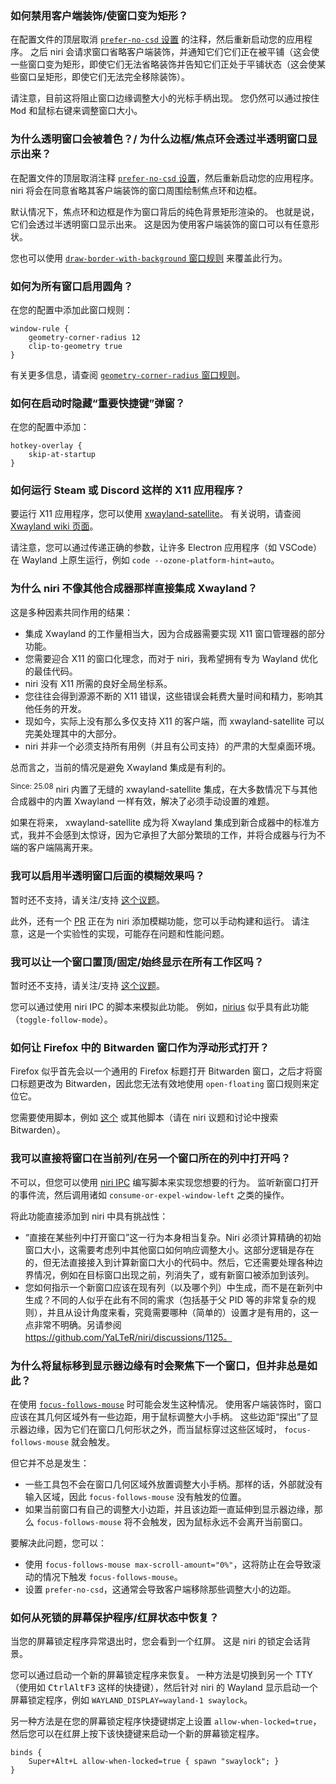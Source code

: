 ### 如何禁用客户端装饰/使窗口变为矩形？

在配置文件的顶层取消 [`prefer-no-csd` 设置](./Configuration:-Miscellaneous.md#prefer-no-csd) 的注释，然后重新启动您的应用程序。
之后 niri 会请求窗口省略客户端装饰，并通知它们它们正在被平铺（这会使一些窗口变为矩形，即使它们无法省略装饰并告知它们正处于平铺状态（这会使某些窗口呈矩形，即使它们无法完全移除装饰）。

请注意，目前这将阻止窗口边缘调整大小的光标手柄出现。
您仍然可以通过按住 <kbd>Mod</kbd> 和鼠标右键来调整窗口大小。

### 为什么透明窗口会被着色？/ 为什么边框/焦点环会透过半透明窗口显示出来？

在配置文件的顶层取消注释 [`prefer-no-csd` 设置](./Configuration:-Miscellaneous.md#prefer-no-csd)，然后重新启动您的应用程序。
niri 将会在同意省略其客户端装饰的窗口周围绘制焦点环和边框。

默认情况下，焦点环和边框是作为窗口背后的纯色背景矩形渲染的。
也就是说，它们会透过半透明窗口显示出来。
这是因为使用客户端装饰的窗口可以有任意形状。

您也可以使用 [`draw-border-with-background` 窗口规则](./Configuration:-Window-Rules.md#draw-border-with-background) 来覆盖此行为。

### 如何为所有窗口启用圆角？

在您的配置中添加此窗口规则：

```kdl
window-rule {
    geometry-corner-radius 12
    clip-to-geometry true
}
```

有关更多信息，请查阅 [`geometry-corner-radius` 窗口规则](./Configuration:-Window-Rules.md#geometry-corner-radius)。

### 如何在启动时隐藏“重要快捷键”弹窗？

在您的配置中添加：

```kdl
hotkey-overlay {
    skip-at-startup
}
```

### 如何运行 Steam 或 Discord 这样的 X11 应用程序？

要运行 X11 应用程序，您可以使用 [xwayland-satellite](https://github.com/Supreeeme/xwayland-satellite)。
有关说明，请查阅 [Xwayland wiki 页面](./Xwayland.md)。

请注意，您可以通过传递正确的参数，让许多 Electron 应用程序（如 VSCode）在 Wayland 上原生运行，例如 `code --ozone-platform-hint=auto`。

### 为什么 niri 不像其他合成器那样直接集成 Xwayland？

这是多种因素共同作用的结果：

- 集成 Xwayland 的工作量相当大，因为合成器需要实现 X11 窗口管理器的部分功能。
- 您需要迎合 X11 的窗口化理念，而对于 niri，我希望拥有专为 Wayland 优化的最佳代码。
- niri 没有 X11 所需的良好全局坐标系。
- 您往往会得到源源不断的 X11 错误，这些错误会耗费大量时间和精力，影响其他任务的开发。
- 现如今，实际上没有那么多仅支持 X11 的客户端，而 xwayland-satellite 可以完美处理其中的大部分。
- niri 并非一个必须支持所有用例（并且有公司支持）的严肃的大型桌面环境。

总而言之，当前的情况是避免 Xwayland 集成是有利的。

<sup>Since: 25.08</sup> niri 内置了无缝的 xwayland-satellite 集成，在大多数情况下与其他合成器中的内置 Xwayland 一样有效，解决了必须手动设置的难题。

如果在将来， xwayland-satellite 成为将 Xwayland 集成到新合成器中的标准方式，我并不会感到太惊讶，因为它承担了大部分繁琐的工作，并将合成器与行为不端的客户端隔离开来。

### 我可以启用半透明窗口后面的模糊效果吗？

暂时还不支持，请关注/支持 [这个议题](https://github.com/YaLTeR/niri/issues/54)。

此外，还有一个 [PR](https://github.com/YaLTeR/niri/pull/1634) 正在为 niri 添加模糊功能，您可以手动构建和运行。
请注意，这是一个实验性的实现，可能存在问题和性能问题。

### 我可以让一个窗口置顶/固定/始终显示在所有工作区吗？

暂时还不支持，请关注/支持 [这个议题](https://github.com/YaLTeR/niri/issues/932)。

您可以通过使用 niri IPC 的脚本来模拟此功能。
例如，[nirius](https://git.sr.ht/~tsdh/nirius) 似乎具有此功能（`toggle-follow-mode`）。

### 如何让 Firefox 中的 Bitwarden 窗口作为浮动形式打开？

Firefox 似乎首先会以一个通用的 Firefox 标题打开 Bitwarden 窗口，之后才将窗口标题更改为 Bitwarden，因此您无法有效地使用 `open-floating` 窗口规则来定位它。

您需要使用脚本，例如 [这个](https://github.com/YaLTeR/niri/discussions/1599) 或其他脚本（请在 niri 议题和讨论中搜索 Bitwarden）。

### 我可以直接将窗口在当前列/在另一个窗口所在的列中打开吗？

不可以，但您可以使用 [niri IPC](./IPC.md) 编写脚本来实现您想要的行为。
监听新窗口打开的事件流，然后调用诸如 `consume-or-expel-window-left` 之类的操作。

将此功能直接添加到 niri 中具有挑战性：

- “直接在某些列中打开窗口”这一行为本身相当复杂。Niri 必须计算精确的初始窗口大小，这需要考虑列中其他窗口如何响应调整大小。这部分逻辑是存在的，但无法直接接入到计算新窗口大小的代码中。然后，它还需要处理各种边界情况，例如在目标窗口出现之前，列消失了，或有新窗口被添加到该列。
- 您如何指示一个新窗口应该在现有列（以及哪个列）中生成，而不是在新列中生成？不同的人似乎在此有不同的需求（包括基于父 PID 等的非常复杂的规则），并且从设计角度来看，究竟需要哪种（简单的）设置才是有用的，这一点非常不明确。另请参阅 https://github.com/YaLTeR/niri/discussions/1125。

### 为什么将鼠标移到显示器边缘有时会聚焦下一个窗口，但并非总是如此？

在使用 [`focus-follows-mouse`](./Configuration:-Input.md#focus-follows-mouse) 时可能会发生这种情况。
使用客户端装饰时，窗口应该在其几何区域外有一些边距，用于鼠标调整大小手柄。
这些边距“探出”了显示器边缘，因为它们在窗口几何形状之外，而当鼠标穿过这些区域时， `focus-follows-mouse` 就会触发。

但它并不总是发生：

- 一些工具包不会在窗口几何区域外放置调整大小手柄。那样的话，外部就没有输入区域，因此 `focus-follows-mouse` 没有触发的位置。
- 如果当前窗口有自己的调整大小边距，并且该边距一直延伸到显示器边缘，那么 `focus-follows-mouse` 将不会触发，因为鼠标永远不会离开当前窗口。

要解决此问题，您可以：

- 使用 `focus-follows-mouse max-scroll-amount="0%"`，这将防止在会导致滚动的情况下触发 `focus-follows-mouse`。
- 设置 `prefer-no-csd`，这通常会导致客户端移除那些调整大小的边距。

### 如何从死锁的屏幕保护程序/红屏状态中恢复？

当您的屏幕锁定程序异常退出时，您会看到一个红屏。
这是 niri 的锁定会话背景。

您可以通过启动一个新的屏幕锁定程序来恢复。
一种方法是切换到另一个 TTY（使用如 <kbd>Ctrl</kbd><kbd>Alt</kbd><kbd>F3</kbd> 这样的快捷键），然后针对 niri 的 Wayland 显示启动一个屏幕锁定程序，例如 `WAYLAND_DISPLAY=wayland-1 swaylock`。

另一种方法是在您的屏幕锁定程序快捷键绑定上设置 `allow-when-locked=true`，然后您可以在红屏上按下该快捷键来启动一个新的屏幕锁定程序。
```kdl
binds {
    Super+Alt+L allow-when-locked=true { spawn "swaylock"; }
}
```
